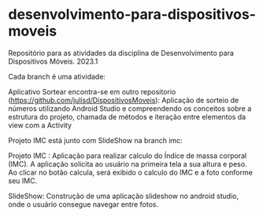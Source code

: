 # desenvolvimento-para-dispositivos-moveis
Repositório para as atividades da disciplina de Desenvolvimento para Dispositivos Móveis. 2023.1

Cada branch é uma atividade:

Aplicativo Sortear encontra-se em outro repositorio (https://github.com/julisd/DispositivosMoveis): Aplicação de sorteio de números utilizando Android Studio e compreendendo os conceitos sobre a estrutura do projeto, chamada de métodos e iteração entre elementos da view com a Activity

Projeto IMC está junto com SlideShow na branch imc:

  Projeto IMC : Aplicação para realizar calculo do Índice de massa corporal (IMC). A aplicação solicita ao usuário na primeira tela a sua altura e peso. Ao clicar no       botão calcula, será exibido o calculo do IMC e a foto conforme seu IMC.

  SlideShow: Construção de uma aplicação slideshow no android studio, onde o usuário consegue navegar entre fotos.
